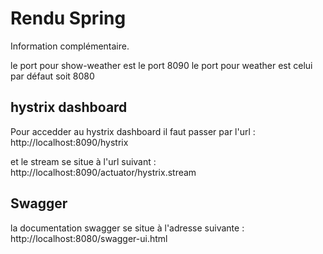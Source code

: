 # Rendu Spring

Information complémentaire.

le port pour show-weather est le port 8090
le port pour weather est celui par défaut soit 8080

## hystrix dashboard

Pour accedder au hystrix dashboard il faut passer par l'url :
http://localhost:8090/hystrix

et le stream se situe à l'url suivant :
http://localhost:8090/actuator/hystrix.stream

## Swagger

la documentation swagger se situe à l'adresse suivante :
http://localhost:8080/swagger-ui.html
